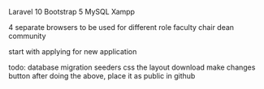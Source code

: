 Laravel 10
Bootstrap 5
MySQL
Xampp

4 separate browsers to be used for different role
faculty
chair
dean
community

start with applying for new application

todo:
database migration
seeders
css the layout
download
make changes button
after doing the above, place it as public in github
